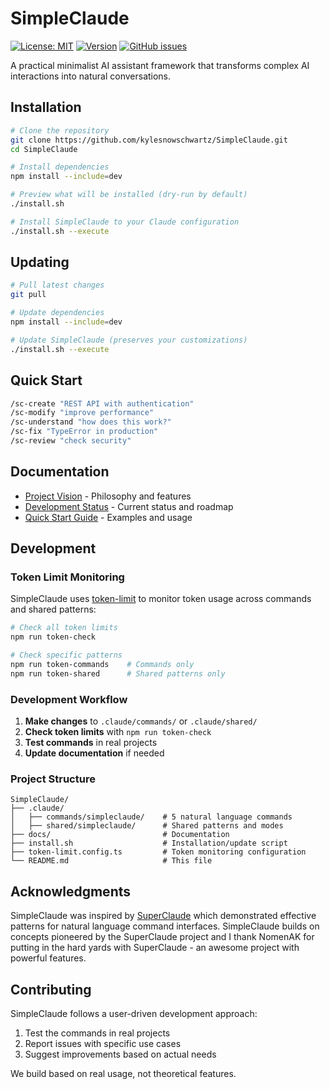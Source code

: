 # SimpleClaude

[![License: MIT](https://img.shields.io/badge/License-MIT-yellow.svg)](https://opensource.org/licenses/MIT) [![Version](https://img.shields.io/badge/version-0.2.1-blue.svg)](https://github.com/kylesnowschwartz/SimpleClaude) [![GitHub issues](https://img.shields.io/github/issues/kylesnowschwartz/SimpleClaude)](https://github.com/kylesnowschwartz/SimpleClaude/issues)

A practical minimalist AI assistant framework that transforms complex AI interactions into natural conversations.

## Installation

```bash
# Clone the repository
git clone https://github.com/kylesnowschwartz/SimpleClaude.git
cd SimpleClaude

# Install dependencies
npm install --include=dev

# Preview what will be installed (dry-run by default)
./install.sh

# Install SimpleClaude to your Claude configuration
./install.sh --execute
```

## Updating

```bash
# Pull latest changes
git pull

# Update dependencies
npm install --include=dev

# Update SimpleClaude (preserves your customizations)
./install.sh --execute
```

## Quick Start

```bash
/sc-create "REST API with authentication"
/sc-modify "improve performance"
/sc-understand "how does this work?"
/sc-fix "TypeError in production"
/sc-review "check security"
```

## Documentation

- [Project Vision](docs/VISION.md) - Philosophy and features
- [Development Status](docs/PHASES.md) - Current status and roadmap
- [Quick Start Guide](docs/README.md) - Examples and usage

## Development

### Token Limit Monitoring

SimpleClaude uses [token-limit](https://github.com/azat-io/token-limit) to monitor token usage across commands and shared patterns:

```bash
# Check all token limits
npm run token-check

# Check specific patterns
npm run token-commands    # Commands only
npm run token-shared      # Shared patterns only
```

### Development Workflow

1. **Make changes** to `.claude/commands/` or `.claude/shared/`
2. **Check token limits** with `npm run token-check`
3. **Test commands** in real projects
4. **Update documentation** if needed

### Project Structure

```
SimpleClaude/
├── .claude/
│   ├── commands/simpleclaude/    # 5 natural language commands
│   ├── shared/simpleclaude/      # Shared patterns and modes
├── docs/                         # Documentation
├── install.sh                    # Installation/update script
├── token-limit.config.ts         # Token monitoring configuration
└── README.md                     # This file
```

## Acknowledgments

SimpleClaude was inspired by [SuperClaude](https://github.com/NomenAK/SuperClaude) which demonstrated effective patterns for natural language command interfaces. SimpleClaude builds on concepts pioneered by the SuperClaude project and I thank NomenAK for putting in the hard yards with SuperClaude - an awesome project with powerful features.

## Contributing

SimpleClaude follows a user-driven development approach:

1. Test the commands in real projects
2. Report issues with specific use cases
3. Suggest improvements based on actual needs

We build based on real usage, not theoretical features.
